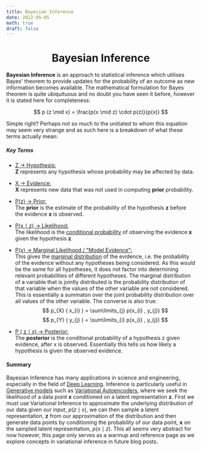 ```yaml
---
title: Bayesian Inference
date: 2022-05-05
math: true
draft: false
---
```


<h1 align="center">Bayesian Inference </h1>

**Bayesian Inference** is an approach to statistical inference which utilises Bayes' theorem to provide updates for the probability of an outcome as new information becomes available. The mathematical formulation for Bayes theorem is quite ubiquituous and no doubt you have seen it before, however it is stated here for completeness:  

$$ 
   p (z \mid x) = \frac{p(x \mid z) \cdot p(z)}{p(x)}
$$

Simple right? Perhaps not so much to the unitiated to whom this equation may seem very strange and as such here is a breakdown of what these terms actually mean:  
##### Key Terms  
- <u> Z $\rightarrow$ Hypothesis:</u>  
**Z** represents any hypothesis whose probability may be affected by data.

- <u> X $\rightarrow$ Evidence:</u>  
**X** represents new data that was not used in computing **prior** probability.

- <u> P(z) $\rightarrow$ Prior:</u>  
The **prior** is the estimate of the probability of the hypothesis **z** before the evidence **x** is observed.

- <u> P(x $\mid$ z) $\rightarrow$ Likelihood:</u>  
The likelihood is the [conditional probability](https://en.wikipedia.org/wiki/Conditional_probability) of observing the evidence **x** given the hypothesis **z**.

- <u> P(x) $\rightarrow$ Marginal Likelihood / "Model Evidence":</u>  
This gives the [marginal distribution](https://en.wikipedia.org/wiki/Marginal_distribution) of the evidence, i.e. the probability of the evidence without any hypotheses being considered. As this would be the same for all hypotheses, it does not factor into determining relevant probabilities of different hypotheses. The marginal distribution of a variable that is jointly distributed is the probability distribution of that variable when the values of the other variable are not considered. This is essentially a summaton over the joint probability distribution over all values of the other variable. The converse is also true:  
$$ p_{X} ( x_{i} ) = \sum\limits_{j} p(x_{i} , y_{j}) $$
$$ p_{Y} ( y_{j} ) = \sum\limits_{i} p(x_{i} , y_{j}) $$

- <u> P ( z $\mid$ x) $\rightarrow$ Posterior:</u>  
The **posterior** is the conditional probability of a hypothesis z given evidence, after x is observed. Essentially this tells us how likely a hypothesis is given the observed evidence.  


#### Summary
Bayesian Inference has many applications in science and engineering, especially in the field of [Deep Learning](https://en.wikipedia.org/wiki/Deep_learning). Inference is particularly useful in [Generative models](https://en.wikipedia.org/wiki/Generative_model) such as [Variational Autoencoders](https://en.wikipedia.org/wiki/Variational_autoencoder), where we seek the likelihood of a data point **x** conditioned on a latent representation **z**. First we must use Variational Inference to approximate the underlying distribution of our data given our input, $p(z \mid x)$, we can then sample a latent representation, **z** from our approximation of the distribution and then generate data points by conditioning the probability of our data point, **x** on the sampled latent representation, $p (x \mid z)$. This all seems very abstract for now however, this page only serves as a warmup and reference page as we explore concepts in variational inference in future blog posts.


